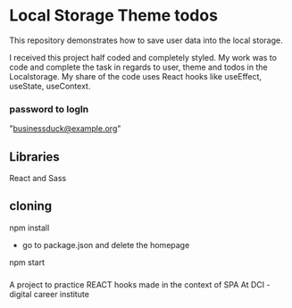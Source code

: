 # Local Storage Theme todos
This repository demonstrates how to save user data into the local storage. 

I received this project half coded and completely styled. 
My work was to code and complete the task in regards to user, theme and todos in the Localstorage.
My share of the code uses React hooks like useEffect, useState, useContext. 


### password to logIn
 "businessduck@example.org"


## Libraries
React and Sass


## cloning
npm install

* go to package.json and delete the homepage

npm start


### 
A project to practice REACT hooks made in the context of SPA 
At DCI - digital career institute

